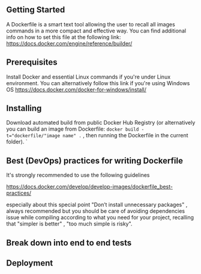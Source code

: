 
## Getting Started 

A Dockerfile is a smart text tool allowing the user to recall all images commands in a more compact and effective way. You can find additional info on how to set this file at the following link:
https://docs.docker.com/engine/reference/builder/


## Prerequisites
Install Docker and essential Linux commands if you're under Linux environment. 
You can alternatively follow this link if you're using Windows OS
https://docs.docker.com/docker-for-windows/install/


## Installing

Download automated build from public Docker Hub Registry
(or alternatively you can build an image from Dockerfile: `docker build -t="dockerfile/"image name" .` , then running the Dockerfile in the current folder). `

## Best (DevOps) practices for writing Dockerfile
It's strongly recommended to use the following guidelines 

https://docs.docker.com/develop/develop-images/dockerfile_best-practices/

especially about this special point "Don’t install unnecessary packages" , always recommended but you should be care of avoiding dependencies issue while compiling according to what you need for your project, recalling that "simpler is better" , "too much simple is risky".   


## Break down into end to end tests


## Deployment
